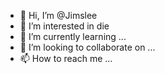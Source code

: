 - 👋 Hi, I’m @Jimslee
- 👀 I’m interested in die
- 🌱 I’m currently learning ...
- 💞️ I’m looking to collaborate on ...
- 📫 How to reach me ...

<!---
Jimslee/Jimslee is a ✨ special ✨ repository because its `README.md` (this file) appears on your GitHub profile.
You can click the Preview link to take a look at your changes.
--->
